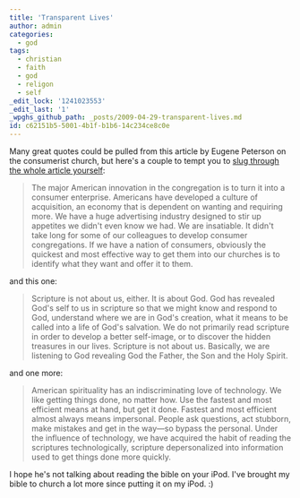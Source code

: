 ```yaml
---
title: 'Transparent Lives'
author: admin
categories:
  - god
tags:
  - christian
  - faith
  - god
  - religon
  - self
_edit_lock: '1241023553'
_edit_last: '1'
_wpghs_github_path: _posts/2009-04-29-transparent-lives.md
id: c62151b5-5001-4b1f-b1b6-14c234ce8c0e
---
```

<p>Many great quotes could be pulled from this article by Eugene Peterson on the consumerist church, but here's a couple to tempt you to <a href="http://www.christiancentury.org/article.lasso?id=1195">slug through the whole article yourself</a>:</p>
<blockquote><p>The major American innovation in the congregation is to turn it into a consumer enterprise. Americans have developed a culture of acquisition, an economy that is dependent on wanting and requiring more. We have a huge advertising industry designed to stir up appetites we didn't even know we had. We are insatiable. It didn't take long for some of our colleagues to develop consumer congregations. If we have a nation of consumers, obviously the quickest and most effective way to get them into our churches is to identify what they want and offer it to them.</p></blockquote>
<p>and this one:</p>
<blockquote><p>Scripture is not about us, either. It is about God. God has revealed God's self to us in scripture so that we might know and respond to God, understand where we are in God's creation, what it means to be called into a life of God's salvation. We do not primarily read scripture in order to develop a better self-image, or to discover the hidden treasures in our lives. Scripture is not about us. Basically, we are listening to God revealing God the Father, the Son and the Holy Spirit. </p></blockquote>
<p>and one more:</p>
<blockquote><p>American spirituality has an indiscriminating love of technology. We like getting things done, no matter how. Use the fastest and most efficient means at hand, but get it done. Fastest and most efficient almost always means impersonal. People ask questions, act stubborn, make mistakes and get in the way—so bypass the personal. Under the influence of technology, we have acquired the habit of reading the scriptures technologically, scripture depersonalized into information used to get things done more quickly. </p></blockquote>
<p>I hope he's not talking about reading the bible on your iPod.  I've brought my bible to church a lot more since putting it on my iPod.  :)</p>
